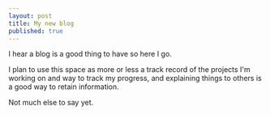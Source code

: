 ```yaml
---
layout: post
title: My new blog
published: true
---
```

I hear a blog is a good thing to have so here I go.

I plan to use this space as more or less a track record of the projects I'm working on and way to track my progress, and explaining things to others is a good way to retain information.

Not much else to say yet.


